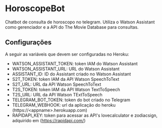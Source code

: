 # HoroscopeBot

Chatbot de consulta de horoscopo no telegram. Utiliza o Watson Assistant como gerenciador e a API do The Movie Database para consultas.

## Configurações

A seguir as variáveis que devem ser configuradas no Heroku:

* WATSON_ASSISTANT_TOKEN: token IAM do Watson Assistant
* WATSON_ASSISTANT_URL: URL do Watson Assistant
* ASSISTANT_ID: ID do Assistant criado no Watson Assistant
* S2T_TOKEN: token IAM da API Watson SpeechToText
* S2T_URL: URL da API Watson SpeechToText
* T2S_TOKEN: token IAM da API Watson TextToSpeech
* T2S_URL: URL da API Watson TExtToSpeech
* TELEGRAM_BOT_TOKEN: token do bot criado no Telegram
* TELEGRAM_WEBHOOK: url da aplicação do heroku (https://\<appname\>.herokuapp.com)
* RAPIDAPI_KEY: token para acessar as API's lovecalculator e zodiacsign, adquirido em (https://rapidapi.com/)